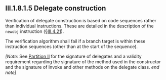 ## III.1.8.1.5 Delegate construction

Verification of delegate construction is based on code sequences rather than individual instructions. These are detailed in the description of the `newobj` instruction (§[III.4.21](iii.4.21-newobj.md)).

The verification algorithm shall fail if a branch target is within these instruction sequences (other than at the start of the sequence).

_[Note:_ See [Partition II](ii.14.6.1-delegate-signature-compatibility.md) for the signature of delegates and a validity requirement regarding the signature of the method used in the constructor and the signature of Invoke and other methods on the delegate class. _end note]_
